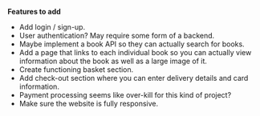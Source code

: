 **Features to add**
* Add login / sign-up.
* User authentication? May require some form of a backend.
* Maybe implement a book API so they can actually search for books.
* Add a page that links to each individual book so you can actually view information about the book as well
as a large image of it.
* Create functioning basket section.
* Add check-out section where you can enter delivery details and card information.
* Payment processing seems like over-kill for this kind of project?
* Make sure the website is fully responsive.